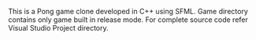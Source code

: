 This is a Pong game clone developed in C++ using SFML. Game directory contains only game built in release mode. For complete source code refer Visual Studio Project directory. 